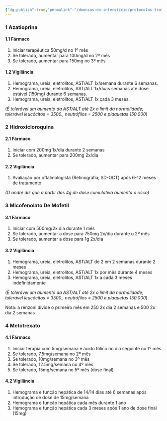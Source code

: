 ```yaml
---
{"dg-publish":true,"permalink":"/doencas-do-intersticio/protocolos-tratamento-brompton/"}
---
```



### 1 Azatioprina
#### 1.1 Fármaco
1. Iniciar terapêutica 50mg/d no 1º mês 
2. Se tolerado, aumentar para 100mg/d no 2º mês
3. Se tolerado, aumentar para 150mg no 3º mês

#### 1.2 Vigilância
1. Hemograma, ureia, eletrolitos, AST/ALT 1x/semana durante 6 semanas.
2. Hemograma, ureia, eletrolitos, AST/ALT 1x/duas semanas até dose estável (150mg) durante 6 semanas.
3. Hemograma, ureia, eletrolitos, AST/ALT 1x cada 3 meses.

(*É tolerável um aumento da AST/ALT até 2x o limit da normalidade; tolerável leucócitos = 3500., neutrófilos = 2500 e plaquetas 150.000*)

### 2 Hidroxicloroquina

#### 2.1 Fármaco
1. Iniciar com 200mg 1x/dia durante 2 semanas
2. Se tolerado, aumentar para 200mg 2x/dia

#### 2.2 Vigilância
1. Avaliação por oftalmologista (Retinografia; SD-OCT) após 6-12 meses de tratamento

*(O andré diz que a partir dos 4g de dose cumulativa aumenta o risco)*

### 3 Micofenolato De Mofetil

#### 3.1 Fármaco
1. Iniciar com 500mg/2x dia durante 1 mês
2. Se tolerado, aumentar a dose para 750mg 2x/dia durante o 2º mês
3. Se tolerado, aumentar a dose para 1g 2x/dia

#### 3.2 Vigilância
1. Hemograma, ureia, eletrolitos, AST/ALT de 2 em 2 semanas durante 2 meses
2. Hemograma, ureia, eletrolitos, AST/ALT 1x por mês durante 4 meses
3. Hemograma, ureia, eletrolitos, AST/ALT 1x a cada 3 meses indefinidamente

(*É tolerável um aumento da AST/ALT até 2x o limit da normalidade; tolerável leucócitos = 3500., neutrófilos = 2500 e plaquetas 150.000*)

Nota: a renzoni divide o primeiro mês em 250 2x dia 2 semanas e 500 2x dia 2 semanas

### 4 Metotrexato

#### 4.1 Fármaco
1. Iniciar terapia com 5mg/semana e ácido fólico no dia seguinte no 1º mês
2. Se tolerado, 7.5mg/semana no 2º mês
3. Se tolerado, 10mg/semana no 3º mês
4. Se tolerado, 12.5mg/semana no 4º mês
5. Se tolerado, 15mg/semana no 5º mês (dose final)

#### 4.2 Vigilância
1. Hemograma e função hepática de 14/14 dias até 6 semanas após introdução de dose de 15mg/semana
2. Hemograma e função hepática cada mês durante 1 ano
3. Hemograma e função hepática cada 3 meses após 1 ano de dose final (15mg)




